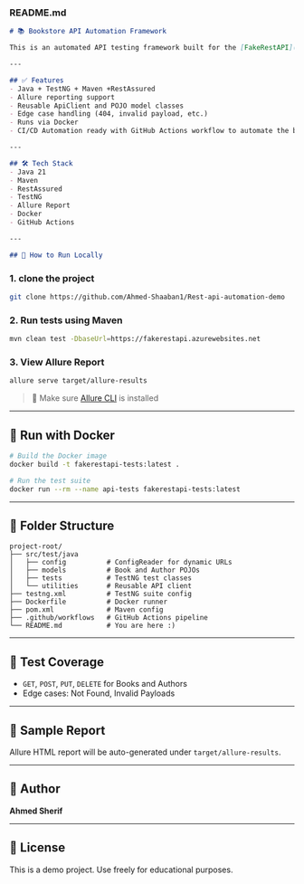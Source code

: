 ### README.md
```markdown
# 📚 Bookstore API Automation Framework

This is an automated API testing framework built for the [FakeRestAPI](https://fakerestapi.azurewebsites.net/) Bookstore endpoints. It covers CRUD operations for both Books and Authors with full integration into Docker and CI/CD pipelines.

---

## ✅ Features
- Java + TestNG + Maven +RestAssured
- Allure reporting support
- Reusable ApiClient and POJO model classes
- Edge case handling (404, invalid payload, etc.)
- Runs via Docker
- CI/CD Automation ready with GitHub Actions workflow to automate the build, test, and reporting process on every push and pull request.

---

## 🛠️ Tech Stack
- Java 21
- Maven
- RestAssured
- TestNG
- Allure Report
- Docker
- GitHub Actions

---

## 🚀 How to Run Locally
```


### 1. clone the project
```bash
git clone https://github.com/Ahmed-Shaaban1/Rest-api-automation-demo
```

### 2. Run tests using Maven
```bash
mvn clean test -DbaseUrl=https://fakerestapi.azurewebsites.net
```

### 3. View Allure Report
```bash
allure serve target/allure-results
```

> 📌 Make sure [Allure CLI](https://docs.qameta.io/allure/#_installing_a_commandline) is installed

---

## 🐳 Run with Docker
```bash
# Build the Docker image
docker build -t fakerestapi-tests:latest .

# Run the test suite
docker run --rm --name api-tests fakerestapi-tests:latest
```

---

## 🔁 Folder Structure
```
project-root/
├── src/test/java
│   ├── config          # ConfigReader for dynamic URLs
│   ├── models          # Book and Author POJOs
│   ├── tests           # TestNG test classes
│   └── utilities       # Reusable API client
├── testng.xml          # TestNG suite config
├── Dockerfile          # Docker runner
├── pom.xml             # Maven config
├── .github/workflows   # GitHub Actions pipeline
└── README.md           # You are here :)
```

---

## 🧪 Test Coverage
- `GET`, `POST`, `PUT`, `DELETE` for Books and Authors
- Edge cases: Not Found, Invalid Payloads

---

## 📸 Sample Report
Allure HTML report will be auto-generated under `target/allure-results`.

---

## 👤 Author
**Ahmed Sherif**

---

## 📄 License
This is a demo project. Use freely for educational purposes.
```"# Rest-api-automation-demo" 

